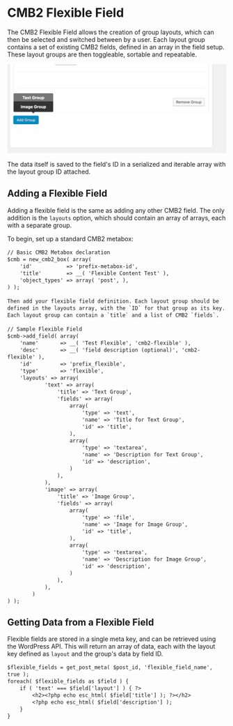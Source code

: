 # CMB2 Flexible Field

The CMB2 Flexible Field allows the creation of group layouts, which can then be selected and switched between by a user. Each layout group contains a set of existing CMB2 fields, defined in an array in the field setup. These layout groups are then toggleable, sortable and repeatable.

![Screenshot of UI](screenshot-1.png)

The data itself is saved to the field's ID in a serialized and iterable array with the layout group ID attached.


## Adding a Flexible Field

Adding a flexible field is the same as adding any other CMB2 field. The only addition is the `layouts` option, which should contain an array of arrays, each with a separate group.

To begin, set up a standard CMB2 metabox:

```
// Basic CMB2 Metabox declaration
$cmb = new_cmb2_box( array(
	'id'           => 'prefix-metabox-id',
	'title'        => __( 'Flexible Content Test' ),
	'object_types' => array( 'post', ),
) );

Then add your flexible field definition. Each layout group should be defined in the layouts array, with the `ID` for that group as its key. Each layout group can contain a `title` and a list of CMB2 `fields`.

// Sample Flexible Field
$cmb->add_field( array(
	'name'       => __( 'Test Flexible', 'cmb2-flexible' ),
	'desc'       => __( 'field description (optional)', 'cmb2-flexible' ),
	'id'         => 'prefix_flexible',
	'type'       => 'flexible',
	'layouts' => array(
			'text' => array(
				'title' => 'Text Group',
				'fields' => array(
					array(
						'type' => 'text',
						'name' => 'Title for Text Group',
						'id' => 'title',
					),
					array(
						'type' => 'textarea',
						'name' => 'Description for Text Group',
						'id' => 'description',
					)
				),
			),
			'image' => array(
				'title' => 'Image Group',
				'fields' => array(
					array(
						'type' => 'file',
						'name' => 'Image for Image Group',
						'id' => 'title',
					),
					array(
						'type' => 'textarea',
						'name' => 'Description for Image Group',
						'id' => 'description',
					)
				),
			),
		)
) );
```

## Getting Data from a Flexible Field
Flexible fields are stored in a single meta key, and can be retrieved using the WordPress API. This will return an array of data, each with the layout key defined as `layout` and the group's data by field ID.

```
$flexible_fields = get_post_meta( $post_id, 'flexible_field_name', true );
foreach( $flexible_fields as $field ) {
    if ( 'text' === $field['layout'] ) { ?>
        <h2><?php echo esc_html( $field['title'] ); ?></h2>
        <?php echo esc_html( $field['description'] );
    }
}
```
